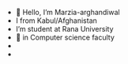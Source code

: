 - 👋 Hello, I’m Marzia-arghandiwal
-  I from Kabul/Afghanistan 
-  I’m student at Rana University 
- 🌱 in Computer science faculty 
- 
- 

<!---
Marzia-arghandiwal/Marzia-arghandiwal is a ✨ special ✨ repository because its `README.md` (this file) appears on your GitHub profile.
You can click the Preview link to take a look at your changes.
--->
